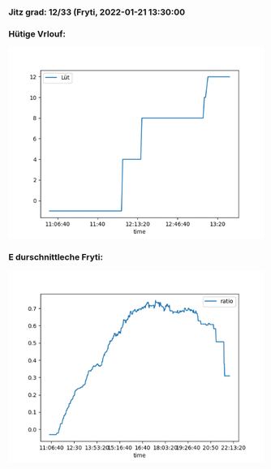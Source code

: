 ### Jitz grad: 12/33 (Fryti, 2022-01-21 13:30:00

### Hütige Vrlouf:
![Graph](Today.png)

### E durschnittleche Fryti:
![Graph](Fryti.png)